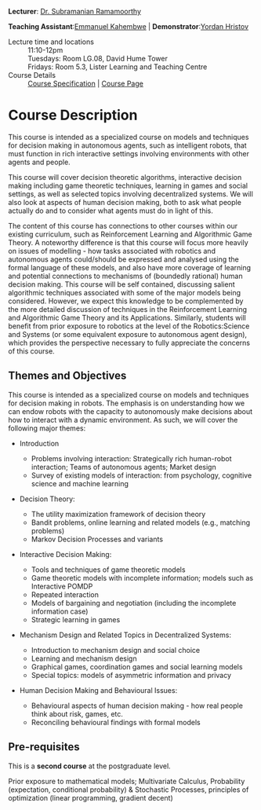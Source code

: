 **Lecturer**: <a href="http://homepages.inf.ed.ac.uk/sramamoo">Dr. Subramanian Ramamoorthy</a>

**Teaching Assistant**:<a href="https://www.edinburgh-robotics.org/students/emmanuel-kahembwe">Emmanuel Kahembwe</a> | **Demonstrator**:<a href="https://www.inf.ed.ac.uk/people/students/Yordan_Hristov.html">Yordan Hristov</a>
<dl>
<dt>Lecture time and locations</dt>
<dd>11:10-12pm</dd>
<dd>Tuesdays: Room LG.08, David Hume Tower</dd>
<dd>Fridays: Room 5.3, Lister Learning and Teaching Centre </dd>
<dt>Course Details</dt>
<dd><a href="http://www.drps.ed.ac.uk/17-18/dpt/cxinfr11090.htm">Course Specification</a> | <a href="http://www.inf.ed.ac.uk/teaching/courses/dmr">Course Page</a></dd>
</dl>

# [](#description) Course Description

This course is intended as a specialized course on models and techniques for decision making in autonomous agents, such as intelligent robots, that must function in rich interactive settings involving environments with other agents and people.

This course will cover decision theoretic algorithms, interactive decision making including game theoretic techniques, learning in games and social settings, as well as selected topics involving decentralized systems. We will also look at aspects of human decision making, both to ask what people actually do and to consider what agents must do in light of this.

The content of this course has connections to other courses within our existing curriculum, such as Reinforcement Learning and Algorithmic Game Theory. A noteworthy difference is that this course will focus more heavily on issues of modelling - how tasks associated with robotics and autonomous agents could/should be expressed and analysed using the formal language of these models, and also have more coverage of learning and potential connections to mechanisms of (boundedly rational) human decision making. This course will be self contained, discussing salient algorithmic techniques associated with some of the major models being considered. However, we expect this knowledge to be complemented by the more detailed discussion of techniques in the Reinforcement Learning and Algorithmic Game Theory and its Applications. Similarly, students will benefit from prior exposure to robotics at the level of the Robotics:Science and Systems (or some equivalent exposure to autonomous agent design), which provides the perspective necessary to fully appreciate the concerns of this course.


## [](#themes) Themes and Objectives
This course is intended as a specialized course on models and techniques for decision making in robots. The emphasis is on understanding how we can endow robots with the capacity to autonomously make decisions about how to interact with a dynamic environment. As such, we will cover the following major themes:

*	Introduction
	- Problems involving interaction: Strategically rich human-robot interaction; Teams of autonomous agents; Market design
	- Survey of existing models of interaction: from psychology, cognitive science and machine learning
*	Decision Theory:
	- The utility maximization framework of decision theory
	- Bandit problems, online learning and related models (e.g., matching problems)
	- Markov Decision Processes and variants
*	Interactive Decision Making:
	- Tools and techniques of game theoretic models
	- Game theoretic models with incomplete information; models such as Interactive POMDP
	- Repeated interaction
	- Models of bargaining and negotiation (including the incomplete information case)
	- Strategic learning in games
	
*	Mechanism Design and Related Topics in Decentralized Systems:
	- Introduction to mechanism design and social choice
	- Learning and mechanism design
	- Graphical games, coordination games and social learning models
	- Special topics: models of asymmetric information and privacy
	
*	Human Decision Making and Behavioural Issues:
	- Behavioural aspects of human decision making - how real people think about risk, games, etc.
	- Reconciling behavioural findings with formal models

## [](#requisites) Pre-requisites
This is a **second course** at the postgraduate level.

Prior exposure to mathematical models; Multivariate Calculus, Probability (expectation, conditional probability) & Stochastic Processes, principles of optimization (linear programming, gradient decent)


